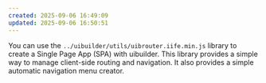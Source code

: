 ```yaml
---
created: 2025-09-06 16:49:09
updated: 2025-09-06 16:50:51
---
```

You can use the `../uibuilder/utils/uibrouter.iife.min.js` library to create a Single Page App (SPA) with uibuilder. This library provides a simple way to manage client-side routing and navigation. It also provides a simple automatic navigation menu creator.
